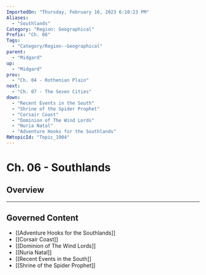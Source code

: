 ```yaml
---
ImportedOn: "Thursday, February 16, 2023 6:10:23 PM"
Aliases:
  - "Southlands"
Category: "Region: Geographical"
Prefix: "Ch. 06"
Tags:
  - "Category/Region--Geographical"
parent:
  - "Midgard"
up:
  - "Midgard"
prev:
  - "Ch. 04 - Rothenian Plain"
next:
  - "Ch. 07 - The Seven Cities"
down:
  - "Recent Events in the South"
  - "Shrine of the Spider Prophet"
  - "Corsair Coast"
  - "Dominion of The Wind Lords"
  - "Nuria Natal"
  - "Adventure Hooks for the Southlands"
RWtopicId: "Topic_1904"
---
```

# Ch. 06 - Southlands
## Overview
---
## Governed Content
- [[Adventure Hooks for the Southlands]]
- [[Corsair Coast]]
- [[Dominion of The Wind Lords]]
- [[Nuria Natal]]
- [[Recent Events in the South]]
- [[Shrine of the Spider Prophet]]

